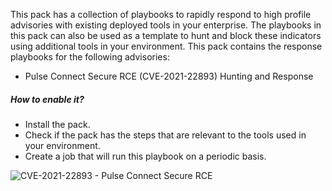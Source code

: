 This pack has a collection of playbooks to rapidly respond to high profile advisories with existing deployed tools in your enterprise. 
The playbooks in this pack can also be used as a template to hunt and block these indicators using additional tools in your environment.
This pack contains the response playbooks for the following advisories:

- Pulse Connect Secure RCE (CVE-2021-22893) Hunting and Response

##### How to enable it?

- Install the pack.
- Check if the pack has the steps that are relevant to the tools used in your environment.
- Create a job that will run this playbook on a periodic basis.


![CVE-2021-22893 - Pulse Connect Secure RCE]()
